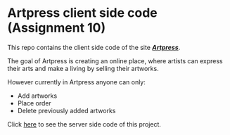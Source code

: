 # Artpress client side code (Assignment 10)
This repo contains the client side code of the site ***[Artpress](https://art-press.web.app/)***.

The goal of Artpress is creating an online place, where artists can express their arts and make a living by selling their artworks. 

However currently in Artpress anyone can only:
* Add artworks
* Place order
* Delete previously added artworks


Click [here](https://github.com/Porgramming-Hero-web-course/full-stack-server-ashutoshbw314) to see the server side code of this project.
